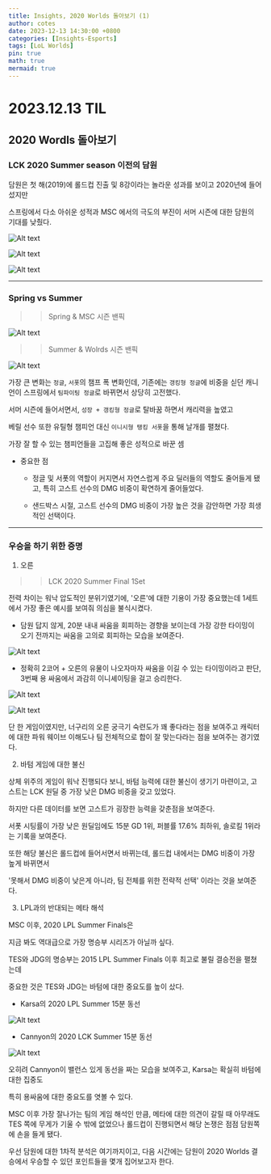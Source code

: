 ```yaml
---
title: Insights, 2020 Worlds 돌아보기 (1)
author: cotes
date: 2023-12-13 14:30:00 +0800
categories: [Insights-Esports]
tags: [LoL Worlds]
pin: true
math: true
mermaid: true
---
```


# 2023.12.13 TIL

## 2020 Wordls 돌아보기

### LCK 2020 Summer season 이전의 담원

담원은 첫 해(2019)에 롤드컵 진출 및 8강이라는 놀라운 성과를 보이고 2020년에 들어섰지만

스프링에서 다소 아쉬운 성적과 MSC 에서의 극도의 부진이 서머 시즌에 대한 담원의 기대를 낮췄다.

![Alt text](https://raw.githubusercontent.com/kim5606/kim5606.github.io/main/_posts/20_담원1.png)

![Alt text](https://raw.githubusercontent.com/kim5606/kim5606.github.io/main/_posts/21_담원2.png)

![Alt text](https://raw.githubusercontent.com/kim5606/kim5606.github.io/main/_posts/22_담원3.png)

---

### Spring vs Summer

> > Spring & MSC 시즌 밴픽

![Alt text](https://raw.githubusercontent.com/kim5606/kim5606.github.io/main/_posts/image.png)

> > Summer & Wolrds 시즌 밴픽

![Alt text](https://raw.githubusercontent.com/kim5606/kim5606.github.io/main/_posts/image-1.png)

가장 큰 변화는 `정글`, `서폿`의 챔프 폭 변화인데,
기존에는 `갱킹형 정글`에 비중을 싣던 캐니언이
스프링에서 `팀파이팅 정글`로 바뀌면서 상당히 고전했다.

서머 시즌에 들어서면서, `성장 + 갱킹형 정글`로 탈바꿈 하면서 캐리력을 높였고

베릴 선수 또한 유틸형 챔피언 대신 `이니시형 탱킹 서폿`을 통해 날개를 펼쳤다.

가장 잘 할 수 있는 챔피언들을 고집해 좋은 성적으로 바꾼 셈

- 중요한 점

  - 정글 및 서폿의 역할이 커지면서 자연스럽게 주요 딜러들의 역할도 줄어들게 됐고, 특히 고스트 선수의 DMG 비중이 확연하게 줄어들었다.

  - 샌드박스 시절, 고스트 선수의 DMG 비중이 가장 높은 것을 감안하면 가장 희생적인 선택이다.

---

### 우승을 하기 위한 증명

1. 오른

> > LCK 2020 Summer Final 1Set

전력 차이는 워낙 압도적인 분위기였기에, '오른'에 대한 기용이 가장 중요했는데 1세트에서 가장 좋은 예시를 보여줘 의심을 불식시켰다.

- 담원 답지 않게, 20분 내내 싸움을 회피하는 경향을 보이는데 가장 강한 타이밍이 오기 전까지는 싸움을 고의로 회피하는 모습을 보여준다.

![Alt text](https://raw.githubusercontent.com/kim5606/kim5606.github.io/main/_posts/image-2.png)

- 정확히 2코어 + 오른의 유물이 나오자마자 싸움을 이길 수 있는 타이밍이라고 판단, 3번째 용 싸움에서 과감히 이니셰이팅을 걸고 승리한다.

![Alt text](https://raw.githubusercontent.com/kim5606/kim5606.github.io/main/_posts/image-3.png)

![Alt text](https://raw.githubusercontent.com/kim5606/kim5606.github.io/main/_posts/image-4.png)

단 한 게임이였지만, 너구리의 오른 궁극기 숙련도가 꽤 좋다라는 점을 보여주고 캐릭터에 대한
파워 웨이브 이해도나 팀 전체적으로 합이 잘 맞는다라는 점을 보여주는 경기였다.

2. 바텀 게임에 대한 불신

상체 위주의 게임이 워낙 진행되다 보니, 바텀 능력에 대한 불신이 생기기 마련이고, 고스트는 LCK 원딜 중 가장 낮은 DMG 비중을 갖고 있었다.

하지만 다른 데이터를 보면 고스트가 굉장한 능력을 갖춘점을 보여준다.

서폿 시팅률이 가장 낮은 원딜임에도 15분 GD 1위, 퍼블률 17.6% 최하위, 솔로킬 1위라는 기록을 보여준다.

또한 해당 불신은 롤드컵에 들어서면서 바뀌는데, 롤드컵 내에서는 DMG 비중이 가장 높게 바뀌면서

'못해서 DMG 비중이 낮은게 아니라, 팀 전체를 위한 전략적 선택' 이라는 것을 보여준다.

3. LPL과의 반대되는 메타 해석

MSC 이후, 2020 LPL Summer Finals은

지금 봐도 역대급으로 가장 명승부 시리즈가 아닐까 싶다.

TES와 JDG의 명승부는 2015 LPL Summer Finals 이후 최고로 불릴 결승전을 펼쳤는데

중요한 것은 TES와 JDG는 바텀에 대한 중요도를 높이 샀다.

- Karsa의 2020 LPL Summer 15분 동선

![Alt text](https://raw.githubusercontent.com/kim5606/kim5606.github.io/main/_posts/image-7.png)

- Cannyon의 2020 LCK Summer 15분 동선

![Alt text](https://raw.githubusercontent.com/kim5606/kim5606.github.io/main/_posts/image-8.png)

오히려 Cannyon이 밸런스 있게 동선을 짜는 모습을 보여주고, Karsa는 확실히 바텀에 대한 집중도

특히 용싸움에 대한 중요도를 엿볼 수 있다.

MSC 이후 가장 잘나가는 팀의 게임 해석인 만큼, 메타에 대한 의견이 갈릴 때 아무래도 TES 쪽에 무게가 기울 수 밖에 없었으나
롤드컵이 진행되면서 해당 논쟁은 점점 담원쪽에 손을 들게 됐다.

우선 담원에 대한 1차적 분석은 여기까지이고, 다음 시간에는 담원이 2020 Worlds 결승에서 우승할 수 있던 포인트들을 몇개 집어보고자 한다.
